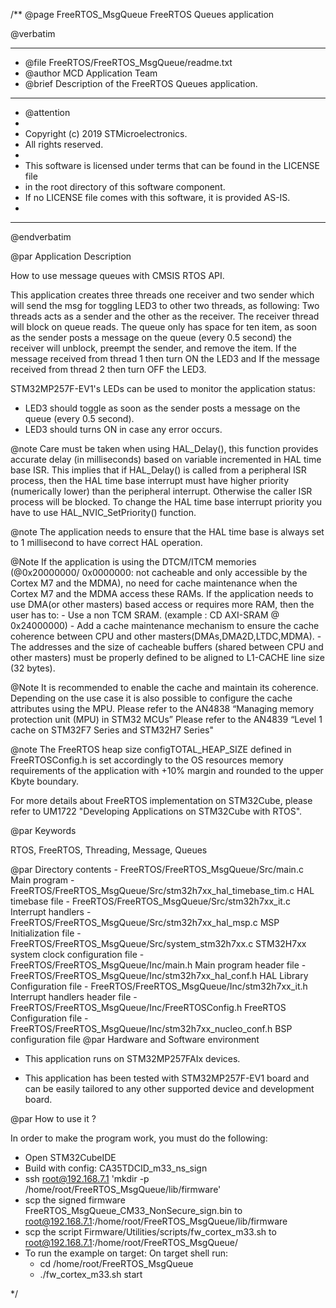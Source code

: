 /**
  @page FreeRTOS_MsgQueue FreeRTOS Queues application
 
  @verbatim
  ******************************************************************************
  * @file    FreeRTOS/FreeRTOS_MsgQueue/readme.txt
  * @author  MCD Application Team
  * @brief   Description of the FreeRTOS Queues application.
  ******************************************************************************
  * @attention
  *
  * Copyright (c) 2019 STMicroelectronics.
  * All rights reserved.
  *
  * This software is licensed under terms that can be found in the LICENSE file
  * in the root directory of this software component.
  * If no LICENSE file comes with this software, it is provided AS-IS.
  *
  ******************************************************************************
  @endverbatim

@par Application Description

How to use message queues with CMSIS RTOS API.

This application creates three threads one receiver and two sender which will
send the msg for toggling LED3 to other two threads, as following:
Two threads acts as a sender and the other as the receiver. The receiver thread
will block on queue reads. 
The queue only has space for ten item, as soon as the sender posts a
message on the queue (every 0.5 second) the receiver will unblock, preempt
the sender, and remove the item. If the message received from thread 1 then
turn ON the LED3 and If the message received from thread 2 then
turn OFF the LED3.  

STM32MP257F-EV1's LEDs can be used to monitor the application status:
  - LED3 should toggle as soon as the sender posts a
    message on the queue (every 0.5 second).
  - LED3 should turns ON in case any error occurs.

@note Care must be taken when using HAL_Delay(), this function provides accurate
      delay (in milliseconds) based on variable incremented in HAL time base ISR.
      This implies that if HAL_Delay() is called from a peripheral ISR process, then
      the HAL time base interrupt must have higher priority (numerically lower) than
      the peripheral interrupt. Otherwise the caller ISR process will be blocked.
      To change the HAL time base interrupt priority you have to use HAL_NVIC_SetPriority()
      function.
 
@note The application needs to ensure that the HAL time base is always set to 1 millisecond
      to have correct HAL operation.

@Note If the  application is using the DTCM/ITCM memories (@0x20000000/ 0x0000000: not cacheable and only accessible
      by the Cortex M7 and the MDMA), no need for cache maintenance when the Cortex M7 and the MDMA access these RAMs.
      If the application needs to use DMA(or other masters) based access or requires more RAM, then the user has to:
              - Use a non TCM SRAM. (example : CD AXI-SRAM @ 0x24000000)
              - Add a cache maintenance mechanism to ensure the cache coherence between CPU and other masters(DMAs,DMA2D,LTDC,MDMA).
              - The addresses and the size of cacheable buffers (shared between CPU and other masters)
                must be properly defined to be aligned to L1-CACHE line size (32 bytes).

@Note It is recommended to enable the cache and maintain its coherence.
      Depending on the use case it is also possible to configure the cache attributes using the MPU.
      Please refer to the AN4838 “Managing memory protection unit (MPU) in STM32 MCUs”
      Please refer to the AN4839 “Level 1 cache on STM32F7 Series and STM32H7 Series"

@note The FreeRTOS heap size configTOTAL_HEAP_SIZE defined in FreeRTOSConfig.h is set accordingly to the 
      OS resources memory requirements of the application with +10% margin and rounded to the upper Kbyte boundary.

For more details about FreeRTOS implementation on STM32Cube, please refer to UM1722 "Developing Applications 
on STM32Cube with RTOS".

@par Keywords

RTOS, FreeRTOS, Threading, Message, Queues

@par Directory contents
    - FreeRTOS/FreeRTOS_MsgQueue/Src/main.c                       Main program
    - FreeRTOS/FreeRTOS_MsgQueue/Src/stm32h7xx_hal_timebase_tim.c HAL timebase file
    - FreeRTOS/FreeRTOS_MsgQueue/Src/stm32h7xx_it.c               Interrupt handlers
	- FreeRTOS/FreeRTOS_MsgQueue/Src/stm32h7xx_hal_msp.c          MSP Initialization file
    - FreeRTOS/FreeRTOS_MsgQueue/Src/system_stm32h7xx.c           STM32H7xx system clock configuration file
    - FreeRTOS/FreeRTOS_MsgQueue/Inc/main.h                       Main program header file
    - FreeRTOS/FreeRTOS_MsgQueue/Inc/stm32h7xx_hal_conf.h         HAL Library Configuration file
    - FreeRTOS/FreeRTOS_MsgQueue/Inc/stm32h7xx_it.h               Interrupt handlers header file
    - FreeRTOS/FreeRTOS_MsgQueue/Inc/FreeRTOSConfig.h             FreeRTOS Configuration file
    - FreeRTOS/FreeRTOS_MsgQueue/Inc/stm32h7xx_nucleo_conf.h    BSP configuration file
@par Hardware and Software environment

  - This application runs on STM32MP257FAIx devices.
    
  - This application has been tested with STM32MP257F-EV1 board and can be
    easily tailored to any other supported device and development board.
    

@par How to use it ?

In order to make the program work, you must do the following:
- Open STM32CubeIDE
- Build with config: CA35TDCID_m33_ns_sign
- ssh root@192.168.7.1 'mkdir -p /home/root/FreeRTOS_MsgQueue/lib/firmware'
- scp the signed firmware FreeRTOS_MsgQueue_CM33_NonSecure_sign.bin to root@192.168.7.1:/home/root/FreeRTOS_MsgQueue/lib/firmware
- scp the script Firmware/Utilities/scripts/fw_cortex_m33.sh to root@192.168.7.1:/home/root/FreeRTOS_MsgQueue/
- To run the example on target: 
	On target shell run:
	- cd /home/root/FreeRTOS_MsgQueue
	- ./fw_cortex_m33.sh start

 */
